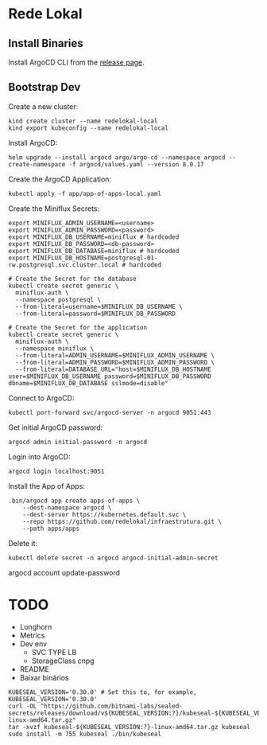 # Rede Lokal

## Install Binaries
Install ArgoCD CLI from the [release page](https://github.com/argoproj/argo-cd/releases/).

## Bootstrap Dev
Create a new cluster:
```
kind create cluster --name redelokal-local
kind export kubeconfig --name redelokal-local
```

Install ArgoCD:
```
helm upgrade --install argocd argo/argo-cd --namespace argocd --create-namespace -f argocd/values.yaml --version 8.0.17
```

Create the ArgoCD Application:
```
kubectl apply -f app/app-of-apps-local.yaml
```

Create the Miniflux Secrets:
```
export MINIFLUX_ADMIN_USERNAME=<username>
export MINIFLUX_ADMIN_PASSWORD=<password>
export MINIFLUX_DB_USERNAME=miniflux # hardcoded
export MINIFLUX_DB_PASSWORD=<db-password>
export MINIFLUX_DB_DATABASE=miniflux # hardcoded
export MINIFLUX_DB_HOSTNAME=postgresql-01-rw.postgresql.svc.cluster.local # hardcoded

# Create the Secret for the database
kubectl create secret generic \
  miniflux-auth \
  --namespace postgresql \
  --from-literal=username=$MINIFLUX_DB_USERNAME \
  --from-literal=password=$MINIFLUX_DB_PASSWORD

# Create the Secret for the application
kubectl create secret generic \
  miniflux-auth \
  --namespace miniflux \
  --from-literal=ADMIN_USERNAME=$MINIFLUX_ADMIN_USERNAME \
  --from-literal=ADMIN_PASSWORD=$MINIFLUX_ADMIN_PASSWORD \
  --from-literal=DATABASE_URL="host=$MINIFLUX_DB_HOSTNAME user=$MINIFLUX_DB_USERNAME password=$MINIFLUX_DB_PASSWORD dbname=$MINIFLUX_DB_DATABASE sslmode=disable"
```

Connect to ArgoCD:
```
kubectl port-forward svc/argocd-server -n argocd 9051:443
```

Get initial ArgoCD password:
```
argocd admin initial-password -n argocd
```

Login into ArgoCD:
```
argocd login localhost:9051
```



Install the App of Apps:
```
.bin/argocd app create apps-of-apps \
    --dest-namespace argocd \
    --dest-server https://kubernetes.default.svc \
    --repo https://github.com/redelokal/infraestrutura.git \
    --path apps/apps
```


Delete it:
```
kubectl delete secret -n argocd argocd-initial-admin-secret
```


argocd account update-password

# TODO
- Longhorn
- Metrics
- Dev env
    - SVC TYPE LB
    - StorageClass cnpg
- README
- Baixar binários

```
KUBESEAL_VERSION='0.30.0' # Set this to, for example, KUBESEAL_VERSION='0.30.0'
curl -OL "https://github.com/bitnami-labs/sealed-secrets/releases/download/v${KUBESEAL_VERSION:?}/kubeseal-${KUBESEAL_VERSION:?}-linux-amd64.tar.gz"
tar -xvzf kubeseal-${KUBESEAL_VERSION:?}-linux-amd64.tar.gz kubeseal
sudo install -m 755 kubeseal ./bin/kubeseal
```
